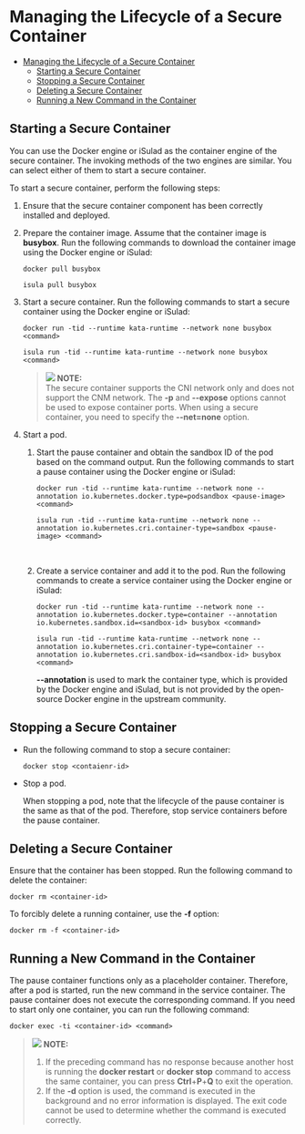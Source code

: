 # Managing the Lifecycle of a Secure Container

- [Managing the Lifecycle of a Secure Container](#managing-the-lifecycle-of-a-secure-container)
    - [Starting a Secure Container](#starting-a-secure-container)
    - [Stopping a Secure Container](#stopping-a-secure-container)
    - [Deleting a Secure Container](#deleting-a-secure-container)
    - [Running a New Command in the Container](#running-a-new-command-in-the-container)




## Starting a Secure Container

You can use the Docker engine or iSulad as the container engine of the secure container. The invoking methods of the two engines are similar. You can select either of them to start a secure container.

To start a secure container, perform the following steps:

1.  Ensure that the secure container component has been correctly installed and deployed.
2.  Prepare the container image. Assume that the container image is **busybox**. Run the following commands to download the container image using the Docker engine or iSulad:

    ```
    docker pull busybox
    ```

    ```
    isula pull busybox
    ```

3.  Start a secure container. Run the following commands to start a secure container using the Docker engine or iSulad:

    ```
    docker run -tid --runtime kata-runtime --network none busybox <command>
    ```

    ```
    isula run -tid --runtime kata-runtime --network none busybox <command>
    ```

    >![](./public_sys-resources/icon-note.gif) **NOTE:**   
    >The secure container supports the CNI network only and does not support the CNM network. The **-p** and **--expose** options cannot be used to expose container ports. When using a secure container, you need to specify the **--net=none** option.  

4.  Start a pod.
    1.  Start the pause container and obtain the sandbox ID of the pod based on the command output. Run the following commands to start a pause container using the Docker engine or iSulad:

        ```
        docker run -tid --runtime kata-runtime --network none --annotation io.kubernetes.docker.type=podsandbox <pause-image> <command>
        ```

        ```
        isula run -tid --runtime kata-runtime --network none --annotation io.kubernetes.cri.container-type=sandbox <pause-image> <command>
        ```

          

    1.  Create a service container and add it to the pod. Run the following commands to create a service container using the Docker engine or iSulad:

        ```
        docker run -tid --runtime kata-runtime --network none --annotation io.kubernetes.docker.type=container --annotation io.kubernetes.sandbox.id=<sandbox-id> busybox <command>
        ```

        ```
        isula run -tid --runtime kata-runtime --network none --annotation io.kubernetes.cri.container-type=container --annotation io.kubernetes.cri.sandbox-id=<sandbox-id> busybox <command>
        ```

        **--annotation** is used to mark the container type, which is provided by the Docker engine and iSulad, but is not provided by the open-source Docker engine in the upstream community.



## Stopping a Secure Container

-   Run the following command to stop a secure container:

    ```
    docker stop <contaienr-id>
    ```

-   Stop a pod.

    When stopping a pod, note that the lifecycle of the pause container is the same as that of the pod. Therefore, stop service containers before the pause container. 


## Deleting a Secure Container

Ensure that the container has been stopped. Run the following command to delete the container:
```
docker rm <container-id>
```

To forcibly delete a running container, use the **-f** option:
```
docker rm -f <container-id>
```

## Running a New Command in the Container

The pause container functions only as a placeholder container. Therefore, after a pod is started, run the new command in the service container. The pause container does not execute the corresponding command. If you need to start only one container, you can run the following command:
```
docker exec -ti <container-id> <command>
```

>![](./public_sys-resources/icon-note.gif) **NOTE:**   
>1.  If the preceding command has no response because another host is running the **docker restart** or **docker stop** command to access the same container, you can press **Ctrl**+**P**+**Q** to exit the operation.  
>2.  If the **-d** option is used, the command is executed in the background and no error information is displayed. The exit code cannot be used to determine whether the command is executed correctly.  


